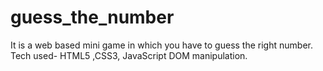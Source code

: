 # guess_the_number
It is a web based mini game in which you have to guess the right number.
Tech used- HTML5 ,CSS3, JavaScript DOM manipulation.
